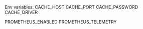 Env variables:
CACHE_HOST
CACHE_PORT
CACHE_PASSWORD
CACHE_DRIVER

PROMETHEUS_ENABLED
PROMETHEUS_TELEMETRY
